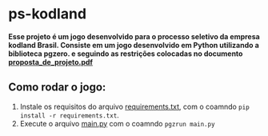 # ps-kodland

#### Esse projeto é um jogo desenvolvido para o processo seletivo da empresa kodland Brasil. Consiste em um jogo desenvolvido em Python utilizando a biblioteca pgzero. e seguindo as restrições colocadas no documento [proposta_de_projeto.pdf]()

## Como rodar o jogo:
1. Instale os requisitos do arquivo [requirements.txt](), com o coamndo `pip install -r requirements.txt`.
2. Execute o arquivo [main.py]() com o coamndo `pgzrun main.py`